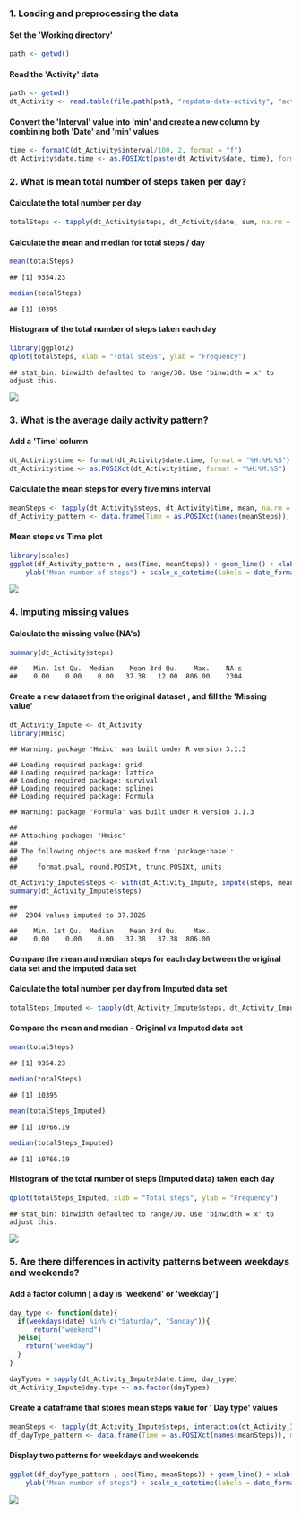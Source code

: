 ### 1. Loading and preprocessing the data

#### Set the 'Working directory'

```r
path <- getwd()
```

#### Read the 'Activity' data

```r
path <- getwd()
dt_Activity <- read.table(file.path(path, "repdata-data-activity", "activity.csv"),header = TRUE, sep = ",")
```

#### Convert the 'Interval' value into 'min' and create a new column by combining both 'Date' and 'min' values

```r
time <- formatC(dt_Activity$interval/100, 2, format = "f")
dt_Activity$date.time <- as.POSIXct(paste(dt_Activity$date, time), format = "%Y-%m-%d %H.%M", tz = "GMT")
```

### 2. What is mean total number of steps taken per day? 

#### Calculate the total number per day

```r
totalSteps <- tapply(dt_Activity$steps, dt_Activity$date, sum, na.rm = TRUE)
```

#### Calculate the mean and median for total steps / day

```r
mean(totalSteps)
```

```
## [1] 9354.23
```

```r
median(totalSteps)
```

```
## [1] 10395
```

####  Histogram of the total number of steps taken each day

```r
library(ggplot2)
qplot(totalSteps, xlab = "Total steps", ylab = "Frequency")
```

```
## stat_bin: binwidth defaulted to range/30. Use 'binwidth = x' to adjust this.
```

![](PA1_template_files/figure-html/unnamed-chunk-5-1.png) 

### 3. What is the average daily activity pattern?

#### Add a 'Time' column

```r
dt_Activity$time <- format(dt_Activity$date.time, format = "%H:%M:%S")
dt_Activity$time <- as.POSIXct(dt_Activity$time, format = "%H:%M:%S")
```
#### Calculate the mean steps for every five mins interval

```r
meanSteps <- tapply(dt_Activity$steps, dt_Activity$time, mean, na.rm = TRUE)
df_Activity_pattern <- data.frame(Time = as.POSIXct(names(meanSteps)), meanSteps = meanSteps)
```
#### Mean steps vs Time plot

```r
library(scales)
ggplot(df_Activity_pattern , aes(Time, meanSteps)) + geom_line() + xlab("Time of day") + 
    ylab("Mean number of steps") + scale_x_datetime(labels = date_format(format = "%H:%M"))
```

![](PA1_template_files/figure-html/unnamed-chunk-8-1.png) 

### 4. Imputing missing values

#### Calculate the missing value (NA's)

```r
summary(dt_Activity$steps)
```

```
##    Min. 1st Qu.  Median    Mean 3rd Qu.    Max.    NA's 
##    0.00    0.00    0.00   37.38   12.00  806.00    2304
```

#### Create a new dataset from the original dataset , and fill the 'Missing value'

```r
dt_Activity_Impute <- dt_Activity
library(Hmisc)
```

```
## Warning: package 'Hmisc' was built under R version 3.1.3
```

```
## Loading required package: grid
## Loading required package: lattice
## Loading required package: survival
## Loading required package: splines
## Loading required package: Formula
```

```
## Warning: package 'Formula' was built under R version 3.1.3
```

```
## 
## Attaching package: 'Hmisc'
## 
## The following objects are masked from 'package:base':
## 
##     format.pval, round.POSIXt, trunc.POSIXt, units
```

```r
dt_Activity_Impute$steps <- with(dt_Activity_Impute, impute(steps, mean))
summary(dt_Activity_Impute$steps)
```

```
## 
##  2304 values imputed to 37.3826
```

```
##    Min. 1st Qu.  Median    Mean 3rd Qu.    Max. 
##    0.00    0.00    0.00   37.38   37.38  806.00
```
#### Compare the mean and median steps for each day between the original data set and the imputed data set

#### Calculate the total number per day from Imputed data set

```r
totalSteps_Imputed <- tapply(dt_Activity_Impute$steps, dt_Activity_Impute$date, sum)
```

#### Compare the mean and median - Original vs Imputed data set

```r
mean(totalSteps)
```

```
## [1] 9354.23
```

```r
median(totalSteps)
```

```
## [1] 10395
```

```r
mean(totalSteps_Imputed)
```

```
## [1] 10766.19
```

```r
median(totalSteps_Imputed)
```

```
## [1] 10766.19
```

#### Histogram of the total number of steps (Imputed data) taken each day

```r
qplot(totalSteps_Imputed, xlab = "Total steps", ylab = "Frequency")
```

```
## stat_bin: binwidth defaulted to range/30. Use 'binwidth = x' to adjust this.
```

![](PA1_template_files/figure-html/unnamed-chunk-13-1.png) 

### 5. Are there differences in activity patterns between weekdays and weekends?

#### Add a factor column [ a day is 'weekend' or 'weekday']

```r
day_type <- function(date){
  if(weekdays(date) %in% c("Saturday", "Sunday")){
      return("weekend")
  }else{
    return("weekday")
  }
}

dayTypes = sapply(dt_Activity_Impute$date.time, day_type)
dt_Activity_Impute$day.type <- as.factor(dayTypes)
```

#### Create a dataframe that stores mean steps value for ' Day type' values

```r
meanSteps <- tapply(dt_Activity_Impute$steps, interaction(dt_Activity_Impute$time, dt_Activity_Impute$day.type), mean, na.rm = TRUE)
df_dayType_pattern <- data.frame(Time = as.POSIXct(names(meanSteps)), meanSteps = meanSteps, day.type = as.factor(c("weekend", "weekday")))
```
#### Display two patterns for weekdays and weekends

```r
ggplot(df_dayType_pattern , aes(Time, meanSteps)) + geom_line() + xlab("Time of day") + 
    ylab("Mean number of steps") + scale_x_datetime(labels = date_format(format = "%H:%M")) + facet_grid(. ~ day.type)
```

![](PA1_template_files/figure-html/unnamed-chunk-16-1.png) 
